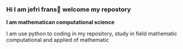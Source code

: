 ### Hi I am jefri frans👋 welcome my repostory
<b>I am mathematican computational science</b>
<article>
<p>I am use python to coding in my repository, study in field mathematic computational and applied of mathematic<p>
</article>
